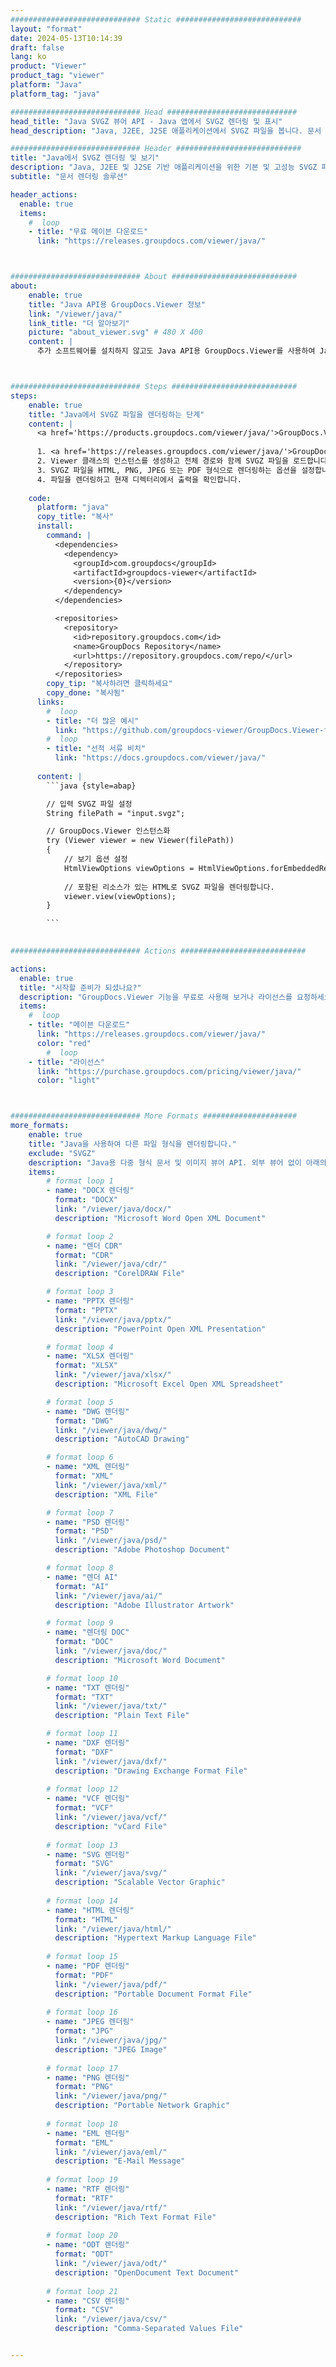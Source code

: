 ```yaml
---
############################# Static ############################
layout: "format"
date: 2024-05-13T10:14:39
draft: false
lang: ko
product: "Viewer"
product_tag: "viewer"
platform: "Java"
platform_tag: "java"

############################# Head #############################
head_title: "Java SVGZ 뷰어 API - Java 앱에서 SVGZ 렌더링 및 표시"
head_description: "Java, J2EE, J2SE 애플리케이션에서 SVGZ 파일을 봅니다. 문서 보기 옵션을 관리하는 고급 기능을 통해 HTML, PDF 또는 이미지 모드에서 180개 이상의 문서 및 이미지 파일 형식 보기를 지원합니다."

############################# Header ############################
title: "Java에서 SVGZ 렌더링 및 보기" 
description: "Java, J2EE 및 J2SE 기반 애플리케이션을 위한 기본 및 고성능 SVGZ 파일 뷰어 API로, 출력 문서 형식의 모양을 사용자 정의하기 위한 광범위한 추가 기능을 지원합니다." 
subtitle: "문서 렌더링 솔루션" 

header_actions:
  enable: true
  items:
    #  loop
    - title: "무료 메이븐 다운로드"
      link: "https://releases.groupdocs.com/viewer/java/"



############################# About ############################
about:
    enable: true
    title: "Java API용 GroupDocs.Viewer 정보"
    link: "/viewer/java/"
    link_title: "더 알아보기"
    picture: "about_viewer.svg" # 480 X 400
    content: |
      추가 소프트웨어를 설치하지 않고도 Java API용 GroupDocs.Viewer를 사용하여 Java 응용 프로그램이 HTML, PDF 또는 이미지 모드로 180개 이상의 파일 형식을 표시할 수 있도록 합니다. Microsoft Office, Apache Open Office, Adobe Acrobat Reader 등과 같은 개발자는 Microsoft Office, OpenDocument, HTML, PDF, 아카이브, 다이어그램, Photoshop, AutoCAD 및 Java 응용 프로그램 내의 프로그래밍 언어 형식을 포함하여 널리 사용되는 모든 이미지와 문서 유형을 쉽게 볼 수 있습니다. 빠르고 최고 품질의 렌더링.



############################# Steps ############################
steps:
    enable: true
    title: "Java에서 SVGZ 파일을 렌더링하는 단계" 
    content: |
      <a href='https://products.groupdocs.com/viewer/java/'>GroupDocs.Viewer</a>를 사용하면 몇 단계만으로 SVGZ을(를) HTML, JPEG, PNG 또는 PDF로 렌더링할 수 있습니다.
      
      1. <a href='https://releases.groupdocs.com/viewer/java/'>GroupDocs.Viewer for Java</a>를 프로젝트에 대한 종속성으로 추가하세요. 
      2. Viewer 클래스의 인스턴스를 생성하고 전체 경로와 함께 SVGZ 파일을 로드합니다.  
      3. SVGZ 파일을 HTML, PNG, JPEG 또는 PDF 형식으로 렌더링하는 옵션을 설정합니다. 
      4. 파일을 렌더링하고 현재 디렉터리에서 출력을 확인합니다. 
   
    code:
      platform: "java"
      copy_title: "복사"
      install:
        command: |
          <dependencies>
            <dependency>
              <groupId>com.groupdocs</groupId>
              <artifactId>groupdocs-viewer</artifactId>
              <version>{0}</version>
            </dependency>
          </dependencies>

          <repositories>
            <repository>
              <id>repository.groupdocs.com</id>
              <name>GroupDocs Repository</name>
              <url>https://repository.groupdocs.com/repo/</url>
            </repository>
          </repositories>
        copy_tip: "복사하려면 클릭하세요"
        copy_done: "복사됨"
      links:
        #  loop
        - title: "더 많은 예시"
          link: "https://github.com/groupdocs-viewer/GroupDocs.Viewer-for-Java"
        #  loop
        - title: "선적 서류 비치"
          link: "https://docs.groupdocs.com/viewer/java/"
          
      content: |
        ```java {style=abap}

        // 입력 SVGZ 파일 설정
        String filePath = "input.svgz";

        // GroupDocs.Viewer 인스턴스화
        try (Viewer viewer = new Viewer(filePath))
        {
            // 보기 옵션 설정
            HtmlViewOptions viewOptions = HtmlViewOptions.forEmbeddedResources();
                
            // 포함된 리소스가 있는 HTML로 SVGZ 파일을 렌더링합니다.
            viewer.view(viewOptions);
        }

        ```
            

############################# Actions ############################

actions:
  enable: true
  title: "시작할 준비가 되셨나요?"
  description: "GroupDocs.Viewer 기능을 무료로 사용해 보거나 라이선스를 요청하세요"
  items:
    #  loop
    - title: "메이븐 다운로드"
      link: "https://releases.groupdocs.com/viewer/java/"
      color: "red"
        #  loop
    - title: "라이선스"
      link: "https://purchase.groupdocs.com/pricing/viewer/java/"
      color: "light"



############################# More Formats #####################
more_formats:
    enable: true
    title: "Java을 사용하여 다른 파일 형식을 렌더링합니다."
    exclude: "SVGZ"
    description: "Java용 다중 형식 문서 및 이미지 뷰어 API. 외부 뷰어 없이 아래의 인기 있는 파일 형식 중 일부를 확인하세요."
    items: 
        # format loop 1
        - name: "DOCX 렌더링"
          format: "DOCX"
          link: "/viewer/java/docx/"
          description: "Microsoft Word Open XML Document" 

        # format loop 2
        - name: "렌더 CDR" 
          format: "CDR"
          link: "/viewer/java/cdr/"
          description: "CorelDRAW File" 

        # format loop 3
        - name: "PPTX 렌더링"
          format: "PPTX"
          link: "/viewer/java/pptx/"
          description: "PowerPoint Open XML Presentation" 

        # format loop 4
        - name: "XLSX 렌더링"
          format: "XLSX"
          link: "/viewer/java/xlsx/"
          description: "Microsoft Excel Open XML Spreadsheet" 

        # format loop 5
        - name: "DWG 렌더링"
          format: "DWG"
          link: "/viewer/java/dwg/"
          description: "AutoCAD Drawing"

        # format loop 6
        - name: "XML 렌더링"
          format: "XML"
          link: "/viewer/java/xml/"
          description: "XML File"

        # format loop 7
        - name: "PSD 렌더링"
          format: "PSD"
          link: "/viewer/java/psd/"
          description: "Adobe Photoshop Document"

        # format loop 8
        - name: "렌더 AI"
          format: "AI"
          link: "/viewer/java/ai/"
          description: "Adobe Illustrator Artwork"

        # format loop 9
        - name: "렌더링 DOC"
          format: "DOC"
          link: "/viewer/java/doc/"
          description: "Microsoft Word Document" 

        # format loop 10
        - name: "TXT 렌더링" 
          format: "TXT"
          link: "/viewer/java/txt/"
          description: "Plain Text File" 

        # format loop 11
        - name: "DXF 렌더링" 
          format: "DXF"
          link: "/viewer/java/dxf/"
          description: "Drawing Exchange Format File"  
          
        # format loop 12
        - name: "VCF 렌더링"
          format: "VCF"
          link: "/viewer/java/vcf/"
          description: "vCard File"  
              
        # format loop 13
        - name: "SVG 렌더링"
          format: "SVG"
          link: "/viewer/java/svg/"
          description: "Scalable Vector Graphic" 
          
        # format loop 14
        - name: "HTML 렌더링"
          format: "HTML"
          link: "/viewer/java/html/"
          description: "Hypertext Markup Language File" 
          
        # format loop 15
        - name: "PDF 렌더링"
          format: "PDF"
          link: "/viewer/java/pdf/"
          description: "Portable Document Format File"
          
        # format loop 16
        - name: "JPEG 렌더링"
          format: "JPG"
          link: "/viewer/java/jpg/"
          description: "JPEG Image"
          
        # format loop 17
        - name: "PNG 렌더링"
          format: "PNG"
          link: "/viewer/java/png/"
          description: "Portable Network Graphic" 
          
        # format loop 18
        - name: "EML 렌더링"
          format: "EML"
          link: "/viewer/java/eml/"
          description: "E-Mail Message" 
          
        # format loop 19
        - name: "RTF 렌더링"
          format: "RTF"
          link: "/viewer/java/rtf/"
          description: "Rich Text Format File" 
          
        # format loop 20
        - name: "ODT 렌더링"
          format: "ODT"
          link: "/viewer/java/odt/"
          description: "OpenDocument Text Document" 
          
        # format loop 21
        - name: "CSV 렌더링"
          format: "CSV"
          link: "/viewer/java/csv/"
          description: "Comma-Separated Values File" 


---
```

